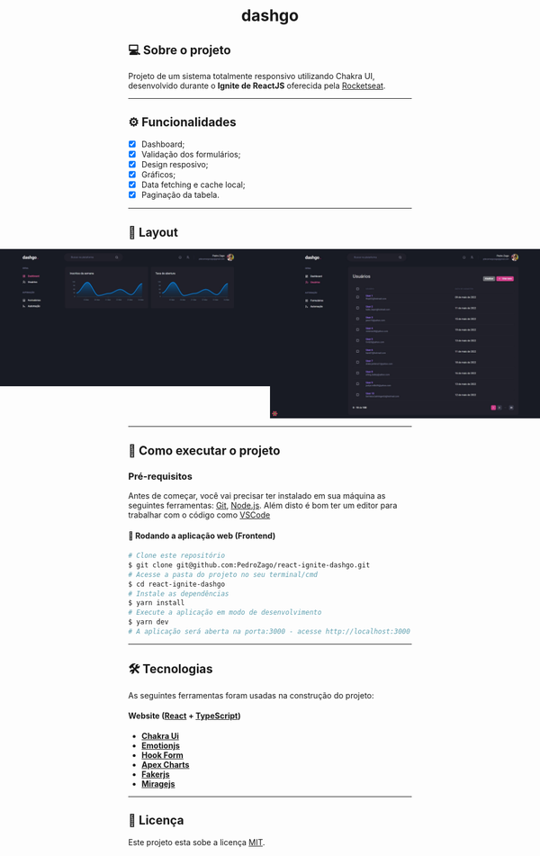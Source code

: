 <h1 align="center">
     dashgo
</h1>

## 💻 Sobre o projeto

Projeto de um sistema totalmente responsivo utilizando Chakra UI, desenvolvido durante o **Ignite de ReactJS** oferecida pela [Rocketseat](https://www.rocketseat.com.br/ignite/).

---

## ⚙️ Funcionalidades

- [x] Dashboard;
- [x] Validação dos formulários;
- [x] Design resposivo;
- [x] Gráficos;
- [x] Data fetching e cache local;
- [x] Paginação da tabela.

---

## 🎨 Layout

<p align="center" style="display: flex; align-items: flex-start; justify-content: center;">
  <img alt="to.do" title="to.do" src="./assets/signin.jpeg" width="720px">
  
  <img alt="to.do" title="to.do" src="./assets/dashboard.jpeg" width="720px">
  
  <img alt="to.do" title="to.do" src="./assets/users.jpeg" width="720px">
  
  <img alt="to.do" title="to.do" src="./assets/user_create.jpeg" width="720px">
</p>

---

## 🚀 Como executar o projeto

### Pré-requisitos

Antes de começar, você vai precisar ter instalado em sua máquina as seguintes ferramentas:
[Git](https://git-scm.com), [Node.js](https://nodejs.org/en/). 
Além disto é bom ter um editor para trabalhar com o código como [VSCode](https://code.visualstudio.com/)

#### 🧭 Rodando a aplicação web (Frontend)

```bash
# Clone este repositório
$ git clone git@github.com:PedroZago/react-ignite-dashgo.git
# Acesse a pasta do projeto no seu terminal/cmd
$ cd react-ignite-dashgo
# Instale as dependências
$ yarn install
# Execute a aplicação em modo de desenvolvimento
$ yarn dev
# A aplicação será aberta na porta:3000 - acesse http://localhost:3000
```

---

## 🛠 Tecnologias

As seguintes ferramentas foram usadas na construção do projeto:

#### **Website**  ([React](https://reactjs.org/)  +  [TypeScript](https://www.typescriptlang.org/))

-   **[Chakra Ui](https://github.com/chakra-ui/chakra-ui)**
-   **[Emotionjs](https://github.com/emotion-js/emotion)**
-   **[Hook Form](https://react-hook-form.com/)**
-   **[Apex Charts](https://apexcharts.com/)**
-   **[Fakerjs](https://github.com/faker-js/faker)**
-   **[Miragejs](https://github.com/miragejs/miragejs)**

---

## 📝 Licença

Este projeto esta sobe a licença [MIT](./LICENSE).
